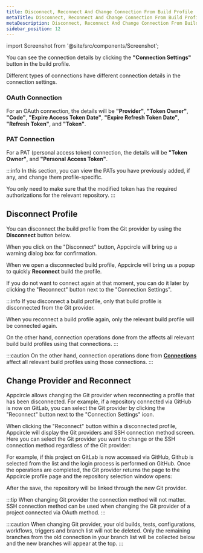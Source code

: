 ```yaml
---
title: Disconnect, Reconnect And Change Connection From Build Profile
metaTitle: Disconnect, Reconnect And Change Connection From Build Profile
metaDescription: Disconnect, Reconnect And Change Connection From Build Profile
sidebar_position: 12
---
```


import Screenshot from '@site/src/components/Screenshot';

You can see the connection details by clicking the **"Connection Settings"** button in the build profile.

<Screenshot url='https://cdn.appcircle.io/docs/assets/connections-new-main.png' />

Different types of connections have different connection details in the connection settings.

### OAuth Connection

For an OAuth connection, the details will be **"Provider"**, **"Token Owner"**, **"Code"**, **"Expire Access Token Date"**, **"Expire Refresh Token Date"**, **"Refresh Token"**, and **"Token"**.

<Screenshot url='https://cdn.appcircle.io/docs/assets/connection-last-1n.png' />

### PAT Connection

For a PAT (personal access token) connection, the details will be **"Token Owner"**, and **"Personal Access Token"**.

<Screenshot url='https://cdn.appcircle.io/docs/assets/connection-last-3n.png' />

:::info
In this section, you can view the PATs you have previously added, if any, and change them profile-specific.

You only need to make sure that the modified token has the required authorizations for the relevant repository.
:::

## Disconnect Profile

You can disconnect the build profile from the Git provider by using the **Disconnect** button below.

<Screenshot url='https://cdn.appcircle.io/docs/assets/disconnect-1.png' />

When you click on the "Disconnect" button, Appcircle will bring up a warning dialog box for confirmation.

<Screenshot url='https://cdn.appcircle.io/docs/assets/disconnect-2.png' />

When we open a disconnected build profile, Appcircle will bring us a popup to quickly **Reconnect** build the profile.

<Screenshot url='https://cdn.appcircle.io/docs/assets/disconnect-3.png' />

If you do not want to connect again at that moment, you can do it later by clicking the "Reconnect" button next to the "Connection Settings".

<Screenshot url='https://cdn.appcircle.io/docs/assets/reconnect-button.png' />

:::info
If you disconnect a build profile, only that build profile is disconnected from the Git provider.

When you reconnect a build profile again, only the relevant build profile will be connected again.

On the other hand, connection operations done from the  affects all relevant build build profiles using that connections.
:::

:::caution
On the other hand, connection operations done from **[Connections](./connections.md)** affect all relevant build profiles using those connections.
:::

## Change Provider and Reconnect

Appcircle allows changing the Git provider when reconnecting a profile that has been disconnected.
For example, if a repository connected via GitHub is now on GitLab, you can select the Git provider by clicking the "Reconnect" button next to the "Connection Settings" icon.

<Screenshot url='https://cdn.appcircle.io/docs/assets/reconnect-button.png' />

When clicking the "Reconnect" button within a disconnected profile, Appcircle will display the Git providers and SSH connection method screen. Here you can select the Git provider you want to change or the SSH connection method regardless of the Git provider:

<Screenshot url='https://cdn.appcircle.io/docs/assets/change-provider.png' />

For example, if this project on GitLab is now accessed via GitHub, Github is selected from the list and the login process is performed on GitHub. Once the operations are completed, the Git provider returns the page to the Appcircle profile page and the repository selection window opens:

<Screenshot url='https://cdn.appcircle.io/docs/assets/repo-select.png' />

After the save, the repository will be linked through the new Git provider.

<Screenshot url='https://cdn.appcircle.io/docs/assets/repo-success-c.png' />

:::tip
When changing Git provider the connection method will not matter. SSH connection method can be used when changing the Git provider of a project connected via OAuth method.
:::

:::caution
When changing Git provider, your old builds, tests, configurations, workflows, triggers and branch list will not be deleted. Only the remaining branches from the old connection in your branch list will be collected below and the new branches will appear at the top.
:::